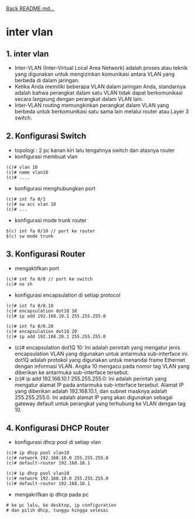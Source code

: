 <a href="../../README.md#back">Back README.md...</a>

# inter vlan

## 1. **inter vlan**
- Inter-VLAN (Inter-Virtual Local Area Network) adalah proses atau teknik yang digunakan untuk mengizinkan komunikasi antara VLAN yang berbeda di dalam jaringan. 
-  Ketika Anda memiliki beberapa VLAN dalam jaringan Anda, standarnya adalah bahwa perangkat dalam satu VLAN tidak dapat berkomunikasi secara langsung dengan perangkat dalam VLAN lain.
- Inter-VLAN routing memungkinkan perangkat dalam VLAN yang berbeda untuk berkomunikasi satu sama lain melalui router atau Layer 3 switch.

## 2. **Konfigurasi Switch**
- topologi : 2 pc kanan kiri lalu tengahnya switch dan atasnya router
- konfigurasi membuat vlan
```
(c)# vlan 10
(c)# name vlan10
(c)# ....
```

- konfigurasi menghubungkan port
```
(c)# int fa 0/1
(c)# sw acc vlan 10
(c)# ...
```

- konfigurasi mode trunk router
```
$(c) int fa 0/10 // port ke router
$(c) sw mode trunk
```

## 3. **Konfigurasi Router**
- mengaktifkan port
```
(c)# int fa 0/0 // port ke switch
(c)# no sh
```

- konfigurasi encapsulation di setiap protocol
```
(c)# int fa 0/0.10
(c)# encapsulation dot1Q 10
(c)# ip add 192.168.10.1 255.255.255.0

(c)# int fa 0/0.20
(c)# encapsulation dot1Q 20
(c)# ip add 192.168.20.1 255.255.255.0
```

- (c)# encapsulation dot1Q 10: Ini adalah perintah yang mengatur jenis encapsulation VLAN yang digunakan untuk antarmuka sub-interface ini. dot1Q adalah protokol yang digunakan untuk menandai frame Ethernet dengan informasi VLAN. Angka 10 mengacu pada nomor tag VLAN yang diberikan ke antarmuka sub-interface tersebut.
- (c)# ip add 192.168.10.1 255.255.255.0: Ini adalah perintah yang mengatur alamat IP pada antarmuka sub-interface tersebut. Alamat IP yang diberikan adalah 192.168.10.1, dan subnet masknya adalah 255.255.255.0. Ini adalah alamat IP yang akan digunakan sebagai gateway default untuk perangkat yang terhubung ke VLAN dengan tag 10.

## 4. **Konfigurasi DHCP Router**
- konfigurasi dhcp pool di setiap vlan
```
(c)# ip dhcp pool vlan10
(c)# network 192.168.10.0 255.255.255.0
(c)# default-router 192.168.10.1

(c)# ip dhcp pool vlan10
(c)# network 192.168.10.0 255.255.255.0
(c)# default-router 192.168.10.1
```

- mengakrifkan ip dhcp pada pc
```
# ke pc lalu, ke desktop, ip configuration
# dan pilih dhcp, tunggu hingga selesai
``` 